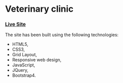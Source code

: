 # Veterinary clinic

### [Live Site](https://jacekmaciejak.github.io/Veterinary-clinic/) 

The site has been built using the following technologies:

   - HTML5,
   - CSS3,
   - Grid Layout,
   - Responsive web design,
   - JavaScript,
   - JQuery,
   - Bootstrap4.
